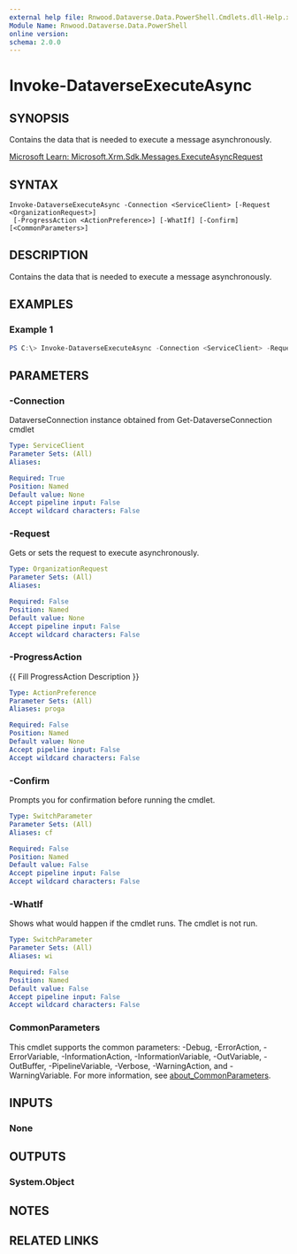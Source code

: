 ```yaml
---
external help file: Rnwood.Dataverse.Data.PowerShell.Cmdlets.dll-Help.xml
Module Name: Rnwood.Dataverse.Data.PowerShell
online version:
schema: 2.0.0
---
```


# Invoke-DataverseExecuteAsync

## SYNOPSIS
Contains the data that is needed to execute a message asynchronously.

[Microsoft Learn: Microsoft.Xrm.Sdk.Messages.ExecuteAsyncRequest](https://learn.microsoft.com/dotnet/api/Microsoft.Xrm.Sdk.Messages.ExecuteAsyncRequest)

## SYNTAX

```
Invoke-DataverseExecuteAsync -Connection <ServiceClient> [-Request <OrganizationRequest>]
 [-ProgressAction <ActionPreference>] [-WhatIf] [-Confirm] [<CommonParameters>]
```

## DESCRIPTION
Contains the data that is needed to execute a message asynchronously.

## EXAMPLES

### Example 1
```powershell
PS C:\> Invoke-DataverseExecuteAsync -Connection <ServiceClient> -Request <OrganizationRequest>
```

## PARAMETERS

### -Connection
DataverseConnection instance obtained from Get-DataverseConnection cmdlet

```yaml
Type: ServiceClient
Parameter Sets: (All)
Aliases:

Required: True
Position: Named
Default value: None
Accept pipeline input: False
Accept wildcard characters: False
```

### -Request
Gets or sets the request to execute asynchronously.

```yaml
Type: OrganizationRequest
Parameter Sets: (All)
Aliases:

Required: False
Position: Named
Default value: None
Accept pipeline input: False
Accept wildcard characters: False
```

### -ProgressAction
{{ Fill ProgressAction Description }}

```yaml
Type: ActionPreference
Parameter Sets: (All)
Aliases: proga

Required: False
Position: Named
Default value: None
Accept pipeline input: False
Accept wildcard characters: False
```

### -Confirm
Prompts you for confirmation before running the cmdlet.

```yaml
Type: SwitchParameter
Parameter Sets: (All)
Aliases: cf

Required: False
Position: Named
Default value: False
Accept pipeline input: False
Accept wildcard characters: False
```

### -WhatIf
Shows what would happen if the cmdlet runs. The cmdlet is not run.

```yaml
Type: SwitchParameter
Parameter Sets: (All)
Aliases: wi

Required: False
Position: Named
Default value: False
Accept pipeline input: False
Accept wildcard characters: False
```

### CommonParameters
This cmdlet supports the common parameters: -Debug, -ErrorAction, -ErrorVariable, -InformationAction, -InformationVariable, -OutVariable, -OutBuffer, -PipelineVariable, -Verbose, -WarningAction, and -WarningVariable. For more information, see [about_CommonParameters](http://go.microsoft.com/fwlink/?LinkID=113216).

## INPUTS

### None
## OUTPUTS

### System.Object
## NOTES

## RELATED LINKS
